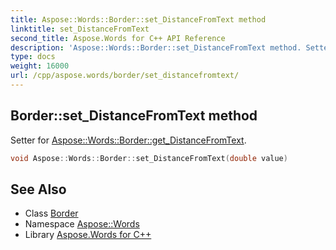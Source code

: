 ```yaml
---
title: Aspose::Words::Border::set_DistanceFromText method
linktitle: set_DistanceFromText
second_title: Aspose.Words for C++ API Reference
description: 'Aspose::Words::Border::set_DistanceFromText method. Setter for Aspose::Words::Border::get_DistanceFromText in C++.'
type: docs
weight: 16000
url: /cpp/aspose.words/border/set_distancefromtext/
---
```

## Border::set_DistanceFromText method


Setter for [Aspose::Words::Border::get_DistanceFromText](../get_distancefromtext/).

```cpp
void Aspose::Words::Border::set_DistanceFromText(double value)
```

## See Also

* Class [Border](../)
* Namespace [Aspose::Words](../../)
* Library [Aspose.Words for C++](../../../)
